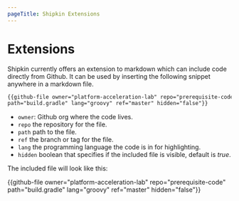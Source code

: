 ```yaml
---
pageTitle: Shipkin Extensions
---
```


# Extensions

Shipkin currently offers an extension to markdown which can include code
directly from Github.
It can be used by inserting the following snippet anywhere in a markdown
file.

```markdown
{{github-file owner="platform-acceleration-lab" repo="prerequisite-code"
path="build.gradle" lang="groovy" ref="master" hidden="false"}}
```

-   `owner`: Github org where the code lives.
-   `repo` the repository for the file.
-   `path` path to the file.
-   `ref` the branch or tag for the file.
-   `lang` the programming language the code is in for highlighting.
-   `hidden` boolean that specifies if the included file is visible,
    default is _true_.

The included file will look like this:

{{github-file owner="platform-acceleration-lab" repo="prerequisite-code" path="build.gradle" lang="groovy" ref="master" hidden="false"}}